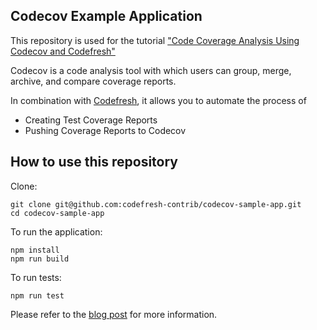 ## Codecov Example Application

This repository is used for the tutorial ["Code Coverage Analysis Using Codecov and Codefresh"](https://codefresh.io/howtos/code-coverage-codecov/)

Codecov is a code analysis tool with which users can group, merge, archive, and compare coverage reports.

In combination with [Codefresh](https://codefresh.io/), it allows you to automate the process of 
* Creating Test Coverage Reports
* Pushing Coverage Reports to Codecov

## How to use this repository

Clone:	

```
git clone git@github.com:codefresh-contrib/codecov-sample-app.git
cd codecov-sample-app
```

To run the application:

```
npm install
npm run build
```
To run tests:
```
npm run test
```
Please refer to the [blog post](https://codefresh.io/howtos/code-coverage-codecov/) for more information.